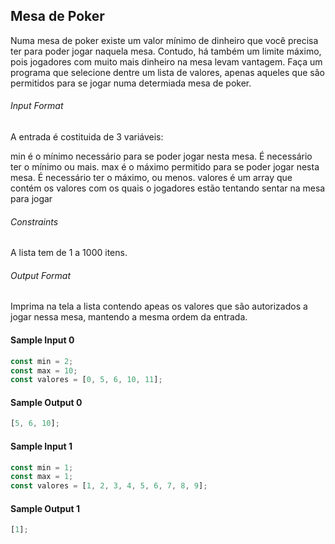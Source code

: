 ## Mesa de Poker

Numa mesa de poker existe um valor mínimo de dinheiro que você precisa ter para poder jogar naquela mesa. Contudo, há também um limite máximo, pois jogadores com muito mais dinheiro na mesa levam vantagem. Faça um programa que selecione dentre um lista de valores, apenas aqueles que são permitidos para se jogar numa determiada mesa de poker.

###### Input Format

A entrada é costituida de 3 variáveis:

min é o mínimo necessário para se poder jogar nesta mesa. É necessário ter o mínimo ou mais.
max é o máximo permitido para se poder jogar nesta mesa. É necessário ter o máximo, ou menos.
valores é um array que contém os valores com os quais o jogadores estão tentando sentar na mesa para jogar

###### Constraints

A lista tem de 1 a 1000 itens.

###### Output Format

Imprima na tela a lista contendo apeas os valores que são autorizados a jogar nessa mesa, mantendo a mesma ordem da entrada.

#### Sample Input 0

```javascript
const min = 2;
const max = 10;
const valores = [0, 5, 6, 10, 11];
```

#### Sample Output 0

```javascript
[5, 6, 10];
```

#### Sample Input 1

```javascript
const min = 1;
const max = 1;
const valores = [1, 2, 3, 4, 5, 6, 7, 8, 9];
```

#### Sample Output 1

```javascript
[1];
```
